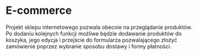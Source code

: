 # E-commerce

Projekt sklepu internetowego pozwala obecnie na przeglądanie produktów.
Po dodaniu kolejnych funkcji możliwe będzie dodawanie produktów do koszyka, jego edycja i przejście do formularza pozwalającego złożyć zamówienie poprzez wybranie sposobu dostawy i formy płatności.
